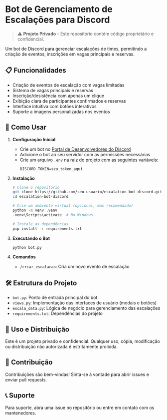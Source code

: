 # Bot de Gerenciamento de Escalações para Discord

> ⚠️ **Projeto Privado** - Este repositório contém código proprietário e confidencial.

Um bot de Discord para gerenciar escalações de times, permitindo a criação de eventos, inscrições em vagas principais e reservas.

## 📋 Funcionalidades

- Criação de eventos de escalação com vagas limitadas
- Sistema de vagas principais e reservas
- Inscrição/desistência com apenas um clique
- Exibição clara de participantes confirmados e reservas
- Interface intuitiva com botões interativos
- Suporte a imagens personalizadas nos eventos

## 🚀 Como Usar

1. **Configuração Inicial**
   - Crie um bot no [Portal de Desenvolvedores do Discord](https://discord.com/developers/applications)
   - Adicione o bot ao seu servidor com as permissões necessárias
   - Crie um arquivo `.env` na raiz do projeto com as seguintes variáveis:
     ```
     DISCORD_TOKEN=seu_token_aqui
     ```

2. **Instalação**
   ```bash
   # Clone o repositório
   git clone https://github.com/seu-usuario/escalation-bot-discord.git
   cd escalation-bot-discord
   
   # Crie um ambiente virtual (opcional, mas recomendado)
   python -m venv .venv
   .venv\Scripts\activate  # No Windows
   
   # Instale as dependências
   pip install -r requirements.txt
   ```

3. **Executando o Bot**
   ```bash
   python bot.py
   ```

4. **Comandos**
   - `/criar_escalacao`: Cria um novo evento de escalação

## 🛠️ Estrutura do Projeto

- `bot.py`: Ponto de entrada principal do bot
- `views.py`: Implementação das interfaces de usuário (modais e botões)
- `escala_data.py`: Lógica de negócio para gerenciamento das escalações
- `requirements.txt`: Dependências do projeto

## 🤝 Uso e Distribuição

Este é um projeto privado e confidencial. Qualquer uso, cópia, modificação ou distribuição não autorizada é estritamente proibida.

## 🤝 Contribuição

Contribuições são bem-vindas! Sinta-se à vontade para abrir issues e enviar pull requests.

## 📞 Suporte

Para suporte, abra uma issue no repositório ou entre em contato com os mantenedores.
